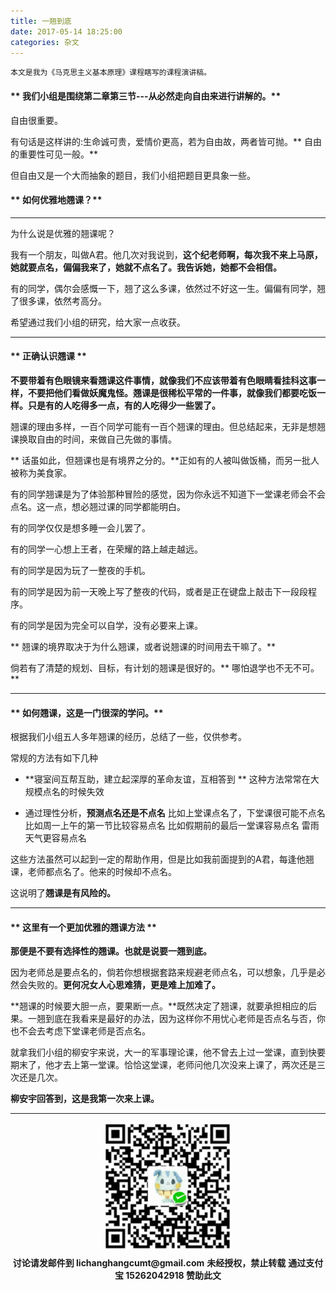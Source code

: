 ```yaml
---
title: 一翘到底
date: 2017-05-14 18:25:00
categories: 杂文
---
```


    本文是我为《马克思主义基本原理》课程瞎写的课程演讲稿。


#### ** 我们小组是围绕第二章第三节---从必然走向自由来进行讲解的。**

自由很重要。

有句话是这样讲的:生命诚可贵，爱情价更高，若为自由故，两者皆可抛。** 自由的重要性可见一般。**

但自由又是一个大而抽象的题目，我们小组把题目更具象一些。

#### ** 如何优雅地翘课？**

**************************************

为什么说是优雅的翘课呢？

我有一个朋友，叫做A君。他几次对我说到，**这个纪老师啊，每次我不来上马原，她就要点名，偏偏我来了，她就不点名了。我告诉她，她都不会相信。**

有的同学，偶尔会感慨一下，翘了这么多课，依然过不好这一生。偏偏有同学，翘了很多课，依然考高分。

希望通过我们小组的研究，给大家一点收获。

**********************************

#### ** 正确认识翘课 **

**不要带着有色眼镜来看翘课这件事情，就像我们不应该带着有色眼睛看挂科这事一样，不要把他们看做妖魔鬼怪。翘课是很稀松平常的一件事，就像我们都要吃饭一样。只是有的人吃得多一点，有的人吃得少一些罢了。**


翘课的理由多样，一百个同学可能有一百个翘课的理由。但总结起来，无非是想翘课换取自由的时间，来做自己先做的事情。

** 话虽如此，但翘课也是有境界之分的。**正如有的人被叫做饭桶，而另一批人被称为美食家。

有的同学翘课是为了体验那种冒险的感觉，因为你永远不知道下一堂课老师会不会点名。这一点，想必翘过课的同学都能明白。

有的同学仅仅是想多睡一会儿罢了。

有的同学一心想上王者，在荣耀的路上越走越远。

有的同学是因为玩了一整夜的手机。

有的同学是因为前一天晚上写了整夜的代码，或者是正在键盘上敲击下一段段程序。

有的同学是因为完全可以自学，没有必要来上课。

** 翘课的境界取决于为什么翘课，或者说翘课的时间用去干嘛了。**

倘若有了清楚的规划、目标，有计划的翘课是很好的。** 哪怕退学也不无不可。**

*******************************************



#### ** 如何翘课，这是一门很深的学问。**

根据我们小组五人多年翘课的经历，总结了一些，仅供参考。

常规的方法有如下几种
- **寝室间互帮互助，建立起深厚的革命友谊，互相答到 **
  这种方法常常在大规模点名的时候失效

- 通过理性分析，**预测点名还是不点名**
  比如上堂课点名了，下堂课很可能不点名
  比如周一上午的第一节比较容易点名
  比如假期前的最后一堂课容易点名
  雷雨天气更容易点名

这些方法虽然可以起到一定的帮助作用，但是比如我前面提到的A君，每逢他翘课，老师都点名了。他来的时候却不点名。

这说明了**翘课是有风险的。**

******************************

#### ** 这里有一个更加优雅的翘课方法 **

**那便是不要有选择性的翘课。也就是说要一翘到底。**

因为老师总是要点名的，倘若你想根据套路来规避老师点名，可以想象，几乎是必然会失败的。**更何况女人心思难猜，更是难上加难了。**

**翘课的时候要大胆一点，要果断一点。**既然决定了翘课，就要承担相应的后果。一翘到底在我看来是最好的办法，因为这样你不用忧心老师是否点名与否，你也不会去考虑下堂课老师是否点名。

就拿我们小组的柳安宇来说，大一的军事理论课，他不曾去上过一堂课，直到快要期末了，他才去上第一堂课。恰恰这堂课，老师问他几次没来上课了，两次还是三次还是几次。

**柳安宇回答到，这是我第一次来上课。**

********************************
<div width="100%" align="center"><img src="/img/wx.png" alt="微信赞助二维码"></div></div>
<p style="margin-top: 0.4em; text-align: center">
      <b style="font-size: 1em;">讨论请发邮件到 lichanghangcumt@gmail.com</b>
      <b style="font-size: 1em;">未经授权，禁止转载</b>
      <b style="font-size: 1em;">通过支付宝 15262042918 赞助此文</b>
 </p>